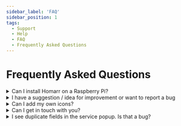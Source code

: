 ```yaml
---
sidebar_label: 'FAQ'
sidebar_position: 1
tags:
  - Support
  - Help
  - FAQ
  - Frequently Asked Questions
---
```


# Frequently Asked Questions


<details>
  <summary>Can I install Homarr on a Raspberry Pi?</summary>
  <div>
    <div>Yes, Homarr is compatible for the architecture of the Raspberry Pi. Have a look in our <a href="/docs/quick-start/index">installation guide</a> on how to do so.</div>
  </div>
</details>

<details>
  <summary>I have a suggestion / idea for improvement or want to report a bug</summary>
  <div>
    <div>You can report issues, suggestions or ideas for improvements <a href="https://github.com/ajnart/homarr/issues/new/choose">here</a>.</div>
  </div>
</details>

<details>
  <summary>Can I add my own icons?</summary>
  <div>
    <div>Yes, check out our guide on <a href="/docs/advanced-features/custom-icons">how to add your custom icons</a>.</div>
  </div>
</details>

<details>
  <summary>Can I get in touch with you?</summary>
  <div>
    <div>Yes, go <a href="/docs/community/get-in-touch">here</a> to get with us in touch.</div>
  </div>
</details>

<details>
  <summary>I see duplicate fields in the service popup. Is that a bug?</summary>
  <div>
    <div>If you think, that you found a bug, please create an issue <a href="https://github.com/ajnart/homarr/issues/new/choose">here</a>.</div>
  </div>
</details>